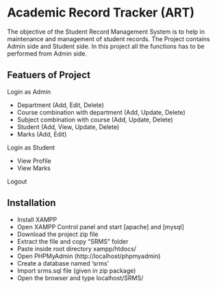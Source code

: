 # Academic Record Tracker (ART)

The objective of the Student Record Management System is to help in maintenance and management of student records. The Project contains Admin side and Student side. 
In this project all the functions has to be performed from Admin side.

## Featuers of Project
Login as Admin

*	Department (Add, Edit, Delete)
*	Course combination with department (Add, Update, Delete)
*	Subject combination with course (Add, Update, Delete)
*	Student (Add, View, Update, Delete)
*	Marks (Add, Edit)<br />

Login as Student

*	View Profile<br />
*	View Marks<br />

Logout

## Installation
*	Install XAMPP
*	Open XAMPP Control panel and start [apache] and [mysql]
*	Download the project zip file
*	Extract the file and copy “SRMS” folder 
*	Paste inside root directory xampp/htdocs/
*	Open PHPMyAdmin (http://localhost/phpmyadmin)
*	Create a database named ‘srms’
*	Import srms.sql file (given in zip package)
*	Open the browser and type localhost/SRMS/ 


